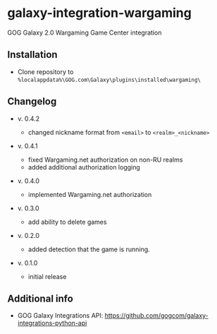 # galaxy-integration-wargaming
GOG Galaxy 2.0 Wargaming Game Center integration

## Installation

* Clone repository to `%localappdata%\GOG.com\Galaxy\plugins\installed\wargaming\`

## Changelog

* v. 0.4.2
   * changed nickname format from `<email>` to `<realm>_<nickname>`

* v. 0.4.1
   * fixed Wargaming.net authorization on non-RU realms
   * added additional authorization logging

* v. 0.4.0
   * implemented Wargaming.net authorization

* v. 0.3.0
   * add ability to delete games

* v. 0.2.0
   * added detection that the game is running.

* v. 0.1.0
   * initial release

## Additional info

* GOG Galaxy Integrations API: https://github.com/gogcom/galaxy-integrations-python-api